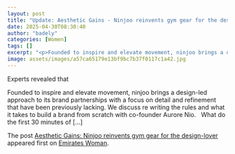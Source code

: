 ```yaml
---
layout: post
title: "Update: Aesthetic Gains - Ninjoo reinvents gym gear for the design-lover"
date: 2025-04-30T08:30:40
author: "badely"
categories: [Women]
tags: []
excerpt: "<p>Founded to inspire and elevate movement, ninjoo brings a design-led approach to its brand partnerships with a focus on detail and refinement that h"
image: assets/images/a57ca65179e13bf9bc7b37f0117c1a42.jpg
---
```


Experts revealed that <p>Founded to inspire and elevate movement, ninjoo brings a design-led approach to its brand partnerships with a focus on detail and refinement that have been previously lacking. We discuss re writing the rules and what it takes to build a brand from scratch with co-founder Aurore Nio. &#160; What do the first 30 minutes of [&#8230;]</p>
<p>The post <a href="https://emirateswoman.com/aesthetic-gains-ninjoo-reinvents-gym-gear-for-the-design-lover/" rel="nofollow">Aesthetic Gains: Ninjoo reinvents gym gear for the design-lover</a> appeared first on <a href="https://emirateswoman.com" rel="nofollow">Emirates Woman</a>.</p>


